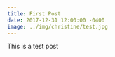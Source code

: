 ```yaml
---
title: First Post
date: 2017-12-31 12:00:00 -0400
image: ../img/christine/test.jpg
---
```


This is a test post